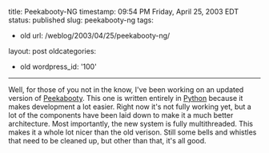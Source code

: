 title: Peekabooty-NG
timestamp: 09:54 PM Friday, April 25, 2003 EDT
status: published
slug: peekabooty-ng
tags:
- old
url: /weblog/2003/04/25/peekabooty-ng/

layout: post
oldcategories:
- old
wordpress_id: '100'

---

Well, for those of you not in the know, I've been working on an updated version of [Peekabooty](http://www.peek-a-booty.org/).  This one is written entirely in [Python](http://www.python.org/) because it makes development a lot easier.  Right now it's not fully working yet, but a lot of the components have been laid down to make it a much better architecture. Most importantly, the new system is fully multithreaded.  This makes it a whole lot nicer than the old verison.  Still some bells and whistles that need to be cleaned up, but other than that, it's all good.

